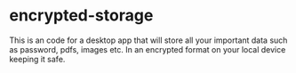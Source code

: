 # encrypted-storage

This is an code for a desktop app that will store all your important data such as password, pdfs, images etc. In an encrypted format on your local device keeping it safe.
